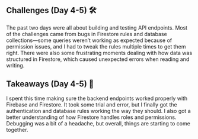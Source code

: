 ## Challenges (Day 4-5) 🛠️
The past two days were all about building and testing API endpoints. Most of the challenges came from bugs in Firestore rules and database collections—some queries weren’t working as expected because of permission issues, and I had to tweak the rules multiple times to get them right. There were also some frustrating moments dealing with how data was structured in Firestore, which caused unexpected errors when reading and writing.

## Takeaways (Day 4-5) 📌
I spent this time making sure the backend endpoints worked properly with Firebase and Firestore. It took some trial and error, but I finally got the authentication and database rules working the way they should. I also got a better understanding of how Firestore handles roles and permissions. Debugging was a bit of a headache, but overall, things are starting to come together.